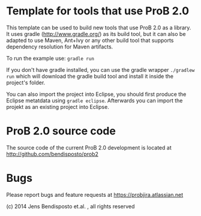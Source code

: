 # Template for tools that use ProB 2.0

This template can be used to build new tools that use ProB 2.0 as a library.
It uses gradle (http://www.gradle.org/) as its build tool, but it can also be adapted to use Maven, Ant+Ivy or any other build tool that supports dependency resolution for Maven artifacts.  

To run the example use: ``gradle run``

If you don't have gradle installed, you can use the gradle wrapper ```./gradlew run``` which will download the gradle build tool and install it inside the project's folder.

You can also import the project into Eclipse, you should first produce the Eclipse metatdata using ```gradle eclipse```. Afterwards you can import the projekt as an existing project into Eclipse.

# ProB 2.0 source code
The source code of the current ProB 2.0 development is located at http://github.com/bendisposto/prob2

# Bugs
Please report bugs and feature requests at https://probjira.atlassian.net

(c) 2014 Jens Bendisposto et.al. , all rights reserved
